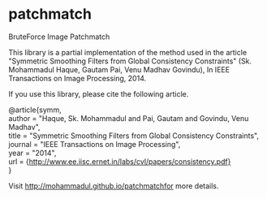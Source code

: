 patchmatch
==========

BruteForce Image Patchmatch

This library is a partial implementation of the method used in the article "Symmetric Smoothing Filters from Global Consistency Constraints" (Sk. Mohammadul Haque, Gautam Pai, Venu Madhav Govindu), In IEEE Transactions on Image Processing, 2014.


If you use this library, please cite the following article.

> 
@article{symm,  
 author  = "Haque, Sk. Mohammadul and Pai, Gautam and Govindu, Venu Madhav",  
 title   = "Symmetric Smoothing Filters from Global Consistency Constraints",  
 journal = "IEEE Transactions on Image Processing",  
 year    = "2014",  
 url = {http://www.ee.iisc.ernet.in/labs/cvl/papers/consistency.pdf}  
}   
>


Visit http://mohammadul.github.io/patchmatchfor more details.

